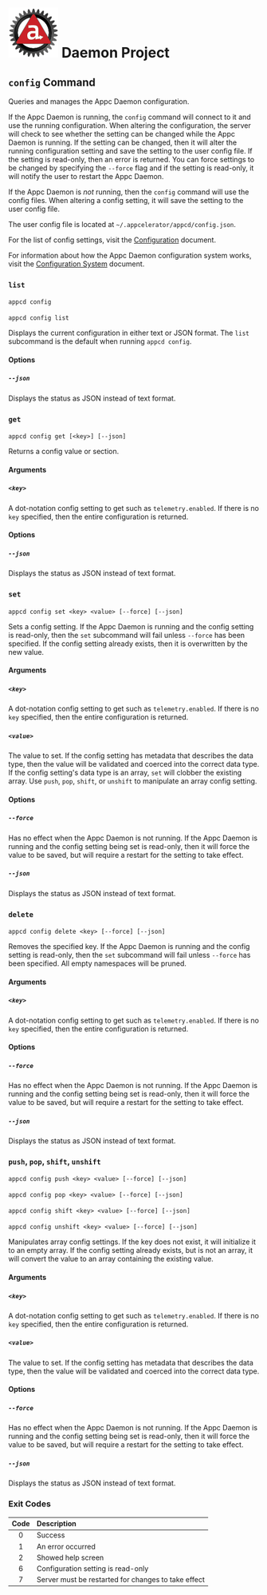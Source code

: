 # ![Appc Daemon logo](../../images/appc-daemon.png) Daemon Project

## `config` Command

Queries and manages the Appc Daemon configuration.

If the Appc Daemon is running, the `config` command will connect to it and use the running
configuration. When altering the configuration, the server will check to see whether the setting can
be changed while the Appc Daemon is running. If the setting can be changed, then it will alter the
running configuration setting and save the setting to the user config file. If the setting is
read-only, then an error is returned. You can force settings to be changed by specifying the
`--force` flag and if the setting is read-only, it will notify the user to restart the Appc Daemon.

If the Appc Daemon is _not_ running, then the `config` command will use the config files. When
altering a config setting, it will save the setting to the user config file.

The user config file is located at `~/.appcelerator/appcd/config.json`.

For the list of config settings, visit the [Configuration](../Configuration.md) document.

For information about how the Appc Daemon configuration system works, visit the
[Configuration System](../Components/Configuration-System.md) document.

### `list`

```
appcd config

appcd config list
```

Displays the current configuration in either text or JSON format. The `list` subcommand is the
default when running `appcd config`.

#### Options

##### `--json`

Displays the status as JSON instead of text format.

### `get`

```
appcd config get [<key>] [--json]
```

Returns a config value or section.

#### Arguments

##### `<key>`

A dot-notation config setting to get such as `telemetry.enabled`. If there is no `key` specified,
then the entire configuration is returned.

#### Options

##### `--json`

Displays the status as JSON instead of text format.

### `set`

```
appcd config set <key> <value> [--force] [--json]
```

Sets a config setting. If the Appc Daemon is running and the config setting is read-only, then the
`set` subcommand will fail unless `--force` has been specified. If the config setting already
exists, then it is overwritten by the new value.

#### Arguments

##### `<key>`

A dot-notation config setting to get such as `telemetry.enabled`. If there is no `key` specified,
then the entire configuration is returned.

##### `<value>`

The value to set. If the config setting has metadata that describes the data type, then the value
will be validated and coerced into the correct data type. If the config setting's data type is an
array, `set` will clobber the existing array. Use `push`, `pop`, `shift`, or `unshift` to manipulate
an array config setting.

#### Options

##### `--force`

Has no effect when the Appc Daemon is not running. If the Appc Daemon is running and the config
setting being set is read-only, then it will force the value to be saved, but will require a restart
for the setting to take effect.

##### `--json`

Displays the status as JSON instead of text format.

### `delete`

```
appcd config delete <key> [--force] [--json]
```

Removes the specified key. If the Appc Daemon is running and the config setting is read-only, then
the `set` subcommand will fail unless `--force` has been specified. All empty namespaces will be
pruned.

#### Arguments

##### `<key>`

A dot-notation config setting to get such as `telemetry.enabled`. If there is no `key` specified,
then the entire configuration is returned.

#### Options

##### `--force`

Has no effect when the Appc Daemon is not running. If the Appc Daemon is running and the config
setting being set is read-only, then it will force the value to be saved, but will require a restart
for the setting to take effect.

##### `--json`

Displays the status as JSON instead of text format.

### `push`, `pop`, `shift`, `unshift`

```
appcd config push <key> <value> [--force] [--json]

appcd config pop <key> <value> [--force] [--json]

appcd config shift <key> <value> [--force] [--json]

appcd config unshift <key> <value> [--force] [--json]
```

Manipulates array config settings. If the key does not exist, it will initialize it to an empty
array. If the config setting already exists, but is not an array, it will convert the value to an
array containing the existing value.

#### Arguments

##### `<key>`

A dot-notation config setting to get such as `telemetry.enabled`. If there is no `key` specified,
then the entire configuration is returned.

##### `<value>`

The value to set. If the config setting has metadata that describes the data type, then the value
will be validated and coerced into the correct data type.

#### Options

##### `--force`

Has no effect when the Appc Daemon is not running. If the Appc Daemon is running and the config
setting being set is read-only, then it will force the value to be saved, but will require a restart
for the setting to take effect.

##### `--json`

Displays the status as JSON instead of text format.

### Exit Codes

| Code  | Description                                          |
| :---: | :--------------------------------------------------- |
| 0     | Success                                              |
| 1     | An error occurred                                    |
| 2     | Showed help screen                                   |
| 6     | Configuration setting is read-only                   |
| 7     | Server must be restarted for changes to take effect  |

